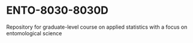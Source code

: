 # ENTO-8030-8030D
Repository for graduate-level course on applied statistics with a focus on entomological science
